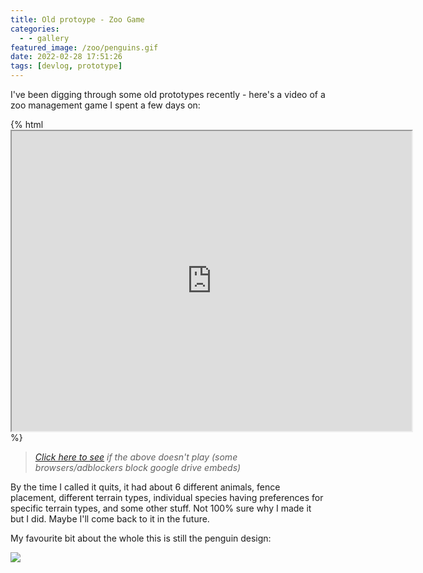 ```yaml
---
title: Old protoype - Zoo Game
categories:
  - - gallery
featured_image: /zoo/penguins.gif
date: 2022-02-28 17:51:26
tags: [devlog, prototype]
---
```



I've been digging through some old prototypes recently - here's a video of a zoo management game I spent a few days on:

{% html <iframe src="https://drive.google.com/file/d/1iMKT8-I60u5M06RfY2x1s_lHMuU5A5Ra/preview" width="640" height="480" allowfullscreen allow="autoplay"></iframe> %}
> _[Click here to see](https://drive.google.com/file/d/1iMKT8-I60u5M06RfY2x1s_lHMuU5A5Ra/view) if the above doesn't play (some browsers/adblockers block google drive embeds)_

By the time I called it quits, it had about 6 different animals, fence placement, different terrain types, individual species having preferences for specific terrain types, and some other stuff. Not 100% sure why I made it but I did. Maybe I'll come back to it in the future.

My favourite bit about the whole this is still the penguin design:

![](/zoo/penguins.gif)
